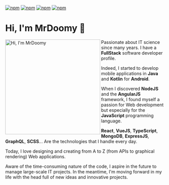 [![npm](https://img.shields.io/badge/software-engineer-4285f4)](https://www.mrdoomy.xyz) [![npm](https://img.shields.io/badge/series-addict-db4437)](https://www.mrdoomy.xyz) [![npm](https://img.shields.io/badge/music-lover-f4b400)](https://www.mrdoomy.xyz) [![npm](https://img.shields.io/badge/web-enthusiast-0f9d58)](https://www.mrdoomy.xyz) 

# Hi, I'm MrDoomy 👋

<img align="left" width="300" height="300" src="https://raw.githubusercontent.com/MrDoomy/MrDoomy/master/octocat.svg" alt="Hi, I'm MrDoomy">

Passionate about IT science since many years. I have a **FullStack** software developer profile.

Indeed, I started to develop mobile applications in **Java** and **Kotlin** for **Android**.

When I discovered **NodeJS** and the **AngularJS** framework, I found myself a passion for Web development but especially for the **JavaScript** programming language.

**React**, **VueJS**, **TypeScript**, **MongoDB**, **ExpressJS**, **GraphQL**, **SCSS**... Are the technologies that I handle every day.

Today, I love designing and creating from A to Z (from APIs to graphical rendering) Web applications.

Aware of the time-consuming nature of the code, I aspire in the future to manage large-scale IT projects. In the meantime, I'm moving forward in my life with the head full of new ideas and innovative projects.
